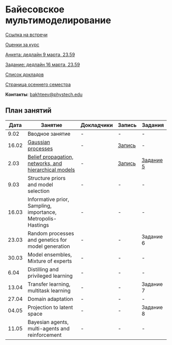 # Байесовское мультимоделирование
[Ссылка на встречи](https://m1p.org/go_zoom2)

[Оценки за курс](eval.md)

[Анкета: дедлайн 9 марта, 23.59](https://forms.gle/Se3h9Spi2aCG8x5h6)

[Задание: дедлайн 16 марта, 23.59](task-5)

[Список докладов](talks.md)

[Страница осеннего семестра](main_fall_21.md)

**Контакты**: bakhteev@phystech.edu

## План занятий
|Дата|Занятие|Докладчики|Запись| Задания |
| --- | --- | --- | --- | --- |
| 9.02 | Вводное занятие | -  | - | - |
| 16.02 | [Gaussian processes](slides/slides_12_gp.pdf) | - | [Запись](https://youtu.be/mxJQ6CwPECo) | - | 
| 2.03 | [Belief propagation, networks, and hierarchical models](slides/slides_13_hier.pdf)  | -  | [Запись](https://youtu.be/Q2na4zphieI) | [Задание 5](task-5) |
| 9.03 | Structure priors and model selection | -  | - | - |
| 16.03 | Informative prior, Sampling, importance, Metropolis-Hastings | -  | - | - |
| 23.03 | Random processes and genetics for model generation | -  | - | Задание 6 |
| 30.03| Model ensembles, Mixture of experts | -  | - | - |
| 6.04 | Distilling and privileged learning  | -  | - | - |
| 13.04 | Transfer learning, multitask learning | -  | - | Задание 7 |
| 27.04| Domain adaptation | -  | - | - |
| 04.05 | Projection to latent space | -  | - | Задание 8 |
| 11.05 | Bayesian agents, multi-agents and reinforcement | -  | - | - |


